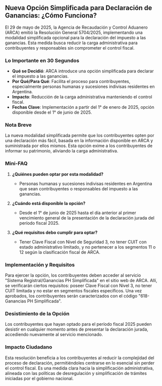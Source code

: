 ## Nueva Opción Simplificada para Declaración de Ganancias: ¿Cómo Funciona?

El 29 de mayo de 2025, la Agencia de Recaudación y Control Aduanero (ARCA) emitió la Resolución General 5704/2025, implementando una modalidad simplificada opcional para la declaración del impuesto a las ganancias. Esta medida busca reducir la carga administrativa para contribuyentes y responsables sin comprometer el control fiscal.

### Lo Importante en 30 Segundos

- **Qué se Decidió**: ARCA introduce una opción simplificada para declarar el impuesto a las ganancias.
- **Por Qué/Para Qué**: Facilita el proceso para contribuyentes, especialmente personas humanas y sucesiones indivisas residentes en Argentina.
- **Impacto**: Reducción de la carga administrativa manteniendo el control fiscal.
- **Fechas Clave**: Implementación a partir del 1° de enero de 2025, opción disponible desde el 1° de junio de 2025.

### Nota Breve

La nueva modalidad simplificada permite que los contribuyentes opten por una declaración más fácil, basada en la información disponible en ARCA y suministrada por ellos mismos. Esta opción exime a los contribuyentes de informar su patrimonio, aliviando la carga administrativa.

### Mini-FAQ

1. **¿Quiénes pueden optar por esta modalidad?**
   - Personas humanas y sucesiones indivisas residentes en Argentina que sean contribuyentes o responsables del impuesto a las ganancias.

2. **¿Cuándo está disponible la opción?**
   - Desde el 1° de junio de 2025 hasta el día anterior al primer vencimiento general de la presentación de la declaración jurada del período fiscal 2025.

3. **¿Qué requisitos debo cumplir para optar?**
   - Tener Clave Fiscal con Nivel de Seguridad 3, no tener CUIT con estado administrativo limitado, y no pertenecer a los segmentos 11 o 12 según la clasificación fiscal de ARCA.

### Implementación y Requisitos

Para ejercer la opción, los contribuyentes deben acceder al servicio "Sistema Registral/Ganancias PH Simplificada" en el sitio web de ARCA. Allí, se verificarán ciertos requisitos: poseer Clave Fiscal con Nivel 3, no tener CUIT limitada y no estar en segmentos fiscales específicos. Una vez aprobados, los contribuyentes serán caracterizados con el código "618-Ganancias PH Simplificada".

### Desistimiento de la Opción

Los contribuyentes que hayan optado para el período fiscal 2025 pueden desistir en cualquier momento antes de presentar la declaración jurada, accediendo nuevamente al servicio mencionado.

### Impacto Ciudadano

Esta resolución beneficia a los contribuyentes al reducir la complejidad del proceso de declaración, permitiéndoles centrarse en lo esencial sin perder el control fiscal. Es una medida clara hacia la simplificación administrativa, alineada con las políticas de desregulación y simplificación de trámites iniciadas por el gobierno nacional.
